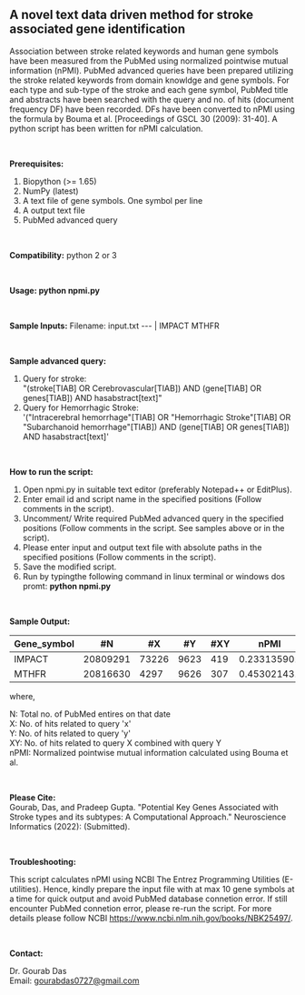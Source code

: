 ## A novel text data driven method for stroke associated gene identification

Association between stroke related keywords and human gene symbols have been measured from the PubMed using normalized pointwise mutual information (nPMI). PubMed advanced queries have been prepared utilizing the stroke related keywords from domain knowldge and gene symbols. For each type and sub-type of the stroke and each gene symbol, PubMed title and abstracts have been searched with the query and no. of hits (document frequency DF) have been recorded. DFs have been converted to nPMI using the formula by Bouma et al. [Proceedings of GSCL 30 (2009): 31-40]. A python script has been written for nPMI calculation.

<br/>

**Prerequisites:** <br/>
 
1. Biopython (>= 1.65) <br/>
2. NumPy (latest) <br/>
3. A text file of gene symbols. One symbol per line <br/>
4. A output text file <br/>
5. PubMed advanced query <br/>
 
<br/>

**Compatibility:**
        python 2 or 3

<br/>

**Usage:  python npmi.py**

<br/>

**Sample Inputs:**
Filename: input.txt
--- | 
IMPACT 
MTHFR 

<br/>

**Sample advanced query:**

1. Query for stroke: <br/>
"(stroke[TIAB] OR Cerebrovascular[TIAB]) AND (gene[TIAB] OR genes[TIAB]) AND hasabstract[text]" 
2. Query for Hemorrhagic Stroke:<br/>
'("Intracerebral hemorrhage"[TIAB] OR "Hemorrhagic Stroke"[TIAB] OR "Subarchanoid hemorrhage"[TIAB]) AND (gene[TIAB] OR genes[TIAB]) AND hasabstract[text]' 


<br/>

**How to run the script:**

1. Open npmi.py in suitable text editor (preferably Notepad++ or EditPlus). <br/> 
2. Enter email id and script name in the specified positions (Follow comments in the script). <br/>
3. Uncomment/ Write required PubMed advanced query in the specified positions (Follow comments in the script. See samples above or in the script). <br/>
4. Please enter input and output text file with absolute paths in the specified positions (Follow comments in the script). <br/>
5. Save the modified script. <br/>
6. Run by typingthe following command in linux terminal or windows dos promt: **python npmi.py** <br/>

<br/>


**Sample Output:**

Gene_symbol | #N | #X | #Y | #XY | nPMI
--- | --- | --- | --- |--- |--- 
IMPACT | 20809291 | 73226 | 9623 | 419 | 0.233135901
MTHFR |	20816630 | 4297 | 9626 | 307 | 0.453021431


where,

N: Total no. of PubMed entires on that date <br/>
X: No. of hits related to query 'x' <br/>
Y: No. of hits related to query 'y' <br/>
XY: No. of hits related to query X combined with query Y <br/>
nPMI: Normalized pointwise mutual information calculated using Bouma et al.

<br/>

**Please Cite:** <br/>
Gourab, Das, and Pradeep Gupta. "Potential Key Genes Associated with Stroke types and its subtypes: A Computational Approach." Neuroscience Informatics (2022): (Submitted).

<br/>

**Troubleshooting:**

This script calculates nPMI using NCBI The Entrez Programming Utilities (E-utilities). Hence, kindly prepare the input file with at max 10 gene symbols at a time for quick output and avoid PubMed database connetion error. If still encounter PubMed connetion error, please re-run the script. For more details please follow NCBI https://www.ncbi.nlm.nih.gov/books/NBK25497/. 

<br/>

**Contact:**

Dr. Gourab Das <br/>
Email: gourabdas0727@gmail.com

